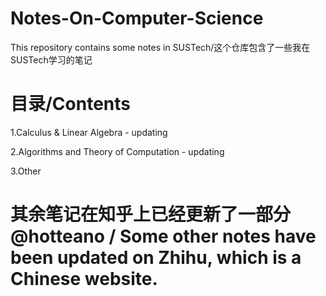 # Notes-On-Computer-Science
This repository contains some notes in SUSTech/这个仓库包含了一些我在SUSTech学习的笔记

# 目录/Contents

1.Calculus & Linear Algebra - updating

2.Algorithms and Theory of Computation - updating

3.Other

# 其余笔记在知乎上已经更新了一部分@hotteano / Some other notes have been updated on Zhihu, which is a Chinese website.
